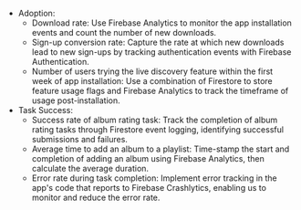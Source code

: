 - Adoption: 
  - Download rate: Use Firebase Analytics to monitor the app installation events and count the number of new downloads.
  - Sign-up conversion rate: Capture the rate at which new downloads lead to new sign-ups by tracking authentication  events with Firebase Authentication.
  - Number of users trying the live discovery feature within the first week of app installation: Use a combination of  Firestore to store feature usage flags and Firebase Analytics to track the timeframe of usage post-installation.
- Task Success: 
  - Success rate of album rating task: Track the completion of album rating tasks through Firestore event logging,  identifying successful submissions and failures.
  - Average time to add an album to a playlist: Time-stamp the start and completion of adding an album using Firebase  Analytics, then calculate the average duration.
  - Error rate during task completion: Implement error tracking in the app's code that reports to Firebase Crashlytics, enabling us to monitor and reduce the error rate.
